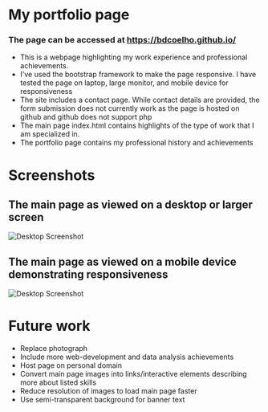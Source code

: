 # My portfolio page
### The page can be accessed at https://bdcoelho.github.io/

* This is a webpage highlighting my work experience and professional achievements.
* I've used the bootstrap framework to make the page responsive. I have tested the page on laptop, large monitor, and mobile device for responsiveness
* The site includes a contact page. While contact details are provided, the form submission does not currently work as the page is hosted on github and github does not support php
* The main page index.html contains highlights of the type of work that I am specialized in.
* The portfolio page contains my professional history and achievements

# Screenshots
## The main page as viewed on a desktop or larger screen
![Desktop Screenshot](https://github.com/bdcoelho/bdcoelho.github.io/blob/master/img/desktop.png "Desktop Screensot")

## The main page as viewed on a mobile device demonstrating responsiveness
![Desktop Screenshot](https://github.com/bdcoelho/bdcoelho.github.io/blob/master/img/desktop.png "Desktop Screensot")


# Future work

* Replace photograph
* Include more web-development and data analysis achievements
* Host page on personal domain
* Convert main page images into links/interactive elements describing more about listed skills
* Reduce resolution of images to load main page faster
* Use semi-transparent background for banner text


